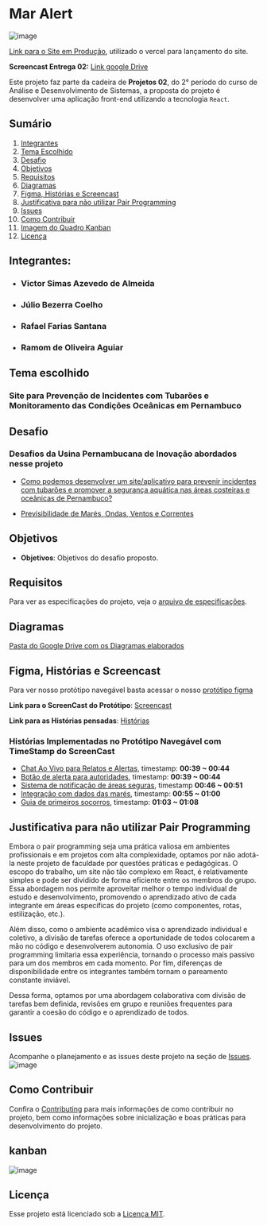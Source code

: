 # Mar Alert
![image](https://github.com/user-attachments/assets/7e127e36-6ae0-4678-b22a-3c5e4d0942cc)

[Link para o Site em Produção](https://react-riseup.vercel.app/), utilizado o vercel para lançamento do site.

**Screencast Entrega 02:** [Link google Drive](https://drive.google.com/file/d/1N04V1Ki4uCj1d8BwAgyqJ40RQ86rcGAE/view)

Este projeto faz parte da cadeira de **Projetos 02**, do 2° período do curso de Análise e Desenvolvimento de Sistemas, a proposta do projeto é desenvolver uma aplicação front-end utilizando a tecnologia ```React```.
## Sumário
1. [Integrantes](#integrantes)
2. [Tema Escolhido](#tema-escolhido)
3. [Desafio](#desafio)
4. [Objetivos](#objetivos)
5. [Requisitos](#requisitos)
6. [Diagramas](#diagramas)
7. [Figma, Histórias e Screencast](#figma-histórias-e-screencast)
8. [Justificativa para não utilizar Pair Programming](#justificativa-para-não-utilizar-pair-programming)
9. [Issues](#issues)
10. [Como Contribuir](#como-contribuir)
11. [Imagem do Quadro Kanban](#kanban)
12. [Licença](#licença)


## Integrantes:

- ### ⁠Victor Simas Azevedo de Almeida
- ### ⁠Júlio Bezerra Coelho
- ### Rafael Farias Santana⁠
- ### Ramom de Oliveira Aguiar

## Tema escolhido

### Site para Prevenção de Incidentes com Tubarões e Monitoramento das Condições Oceânicas em Pernambuco

## Desafio

### Desafios da Usina Pernambucana de Inovação abordados nesse projeto
- [Como podemos desenvolver um site/aplicativo para prevenir incidentes com tubarões e promover a segurança aquática nas áreas costeiras e oceânicas de Pernambuco?](https://desafios.pe.gov.br/challenge?url=como-podemos-desenvolver-um-siteaplicativo-para-prevenir-incidentes-com-tubaroes-e-promover-a-seguranca-aquatica-nas-areas-costeiras-e-oceanicas-de-pernambuco)

- [Previsibilidade de Marés, Ondas, Ventos e Correntes](https://desafios.pe.gov.br/challenge?url=previsibilidade-de-mares-ondas-ventos-e-correntes)

## Objetivos

- **Objetivos**: Objetivos do desafio proposto.

## Requisitos
Para ver as especificações do projeto, veja o [arquivo de especificações](./docs/SPECIFICATIONS.md).

## Diagramas
[Pasta do Google Drive com os Diagramas elaborados](https://drive.google.com/drive/folders/1E6U-9hRJWcml-U8ztsV_4MTrR2mURe8Y?usp=sharing)

## Figma, Histórias e Screencast
Para ver nosso protótipo navegável basta acessar o nosso [protótipo figma](https://www.figma.com/design/E2wCgK6lcSq16ls9ST5R0O/Untitled?node-id=1-71&t=QU0YENGGn8KQwq2f-1)

**Link para o ScreenCast do Protótipo**: [Screencast](https://drive.google.com/file/d/1PId33XEzumLYvDWnjuIWoJj7cNUqUfdF/view?usp=drive_link)

**Link para as Histórias pensadas**: [Histórias](https://github.com/users/victorsimasdev/projects/7/views/3)

### Histórias Implementadas no Protótipo Navegável com TimeStamp do ScreenCast
- [Chat Ao Vivo para Relatos e Alertas](https://github.com/victorsimasdev/react-riseup/issues/4), timestamp: **00:39 ~ 00:44**
- [Botão de alerta para autoridades](https://github.com/victorsimasdev/react-riseup/issues/5), timestamp: **00:39 ~ 00:44**
- [Sistema de notificação de áreas seguras](https://github.com/victorsimasdev/react-riseup/issues/3), timestamp **00:46 ~ 00:51**
- [Integração com dados das marés](https://github.com/victorsimasdev/react-riseup/issues/8), timestamp: **00:55 ~ 01:00**
- [Guia de primeiros socorros](https://github.com/victorsimasdev/react-riseup/issues/2), timestamp: **01:03 ~ 01:08**

## Justificativa para não utilizar Pair Programming
Embora o pair programming seja uma prática valiosa em ambientes profissionais e em projetos com alta complexidade, optamos por não adotá-la neste projeto de faculdade por questões práticas e pedagógicas. O escopo do trabalho, um site não tão complexo em React, é relativamente simples e pode ser dividido de forma eficiente entre os membros do grupo. Essa abordagem nos permite aproveitar melhor o tempo individual de estudo e desenvolvimento, promovendo o aprendizado ativo de cada integrante em áreas específicas do projeto (como componentes, rotas, estilização, etc.).

Além disso, como o ambiente acadêmico visa o aprendizado individual e coletivo, a divisão de tarefas oferece a oportunidade de todos colocarem a mão no código e desenvolverem autonomia. O uso exclusivo de pair programming limitaria essa experiência, tornando o processo mais passivo para um dos membros em cada momento. Por fim, diferenças de disponibilidade entre os integrantes também tornam o pareamento constante inviável.

Dessa forma, optamos por uma abordagem colaborativa com divisão de tarefas bem definida, revisões em grupo e reuniões frequentes para garantir a coesão do código e o aprendizado de todos.

## Issues
Acompanhe o planejamento e as issues deste projeto na seção de [Issues](https://github.com/users/victorsimasdev/projects/7/views/1).
![image](https://github.com/user-attachments/assets/e5aa0ba9-2306-4591-a385-518e9d748e84)


## Como Contribuir

Confira o [Contributing](./docs/CONTRIBUTING.md) para mais informações de como contribuir no projeto, bem como informações sobre inicialização e boas práticas para desenvolvimento do projeto.

## kanban

![image](https://github.com/user-attachments/assets/40352504-eca3-408f-813a-d9e982c5b0c5)

## Licença

Esse projeto está licenciado sob a [Licença MIT](./LICENSE).
